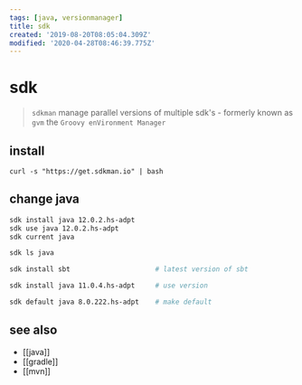 ```yaml
---
tags: [java, versionmanager]
title: sdk
created: '2019-08-20T08:05:04.309Z'
modified: '2020-04-28T08:46:39.775Z'
---
```


# sdk

> `sdkman` manage parallel versions of multiple sdk's - formerly known as `gvm` the `Groovy enVironment Manager`

## install
`curl -s "https://get.sdkman.io" | bash`

## change java
```sh
sdk install java 12.0.2.hs-adpt
sdk use java 12.0.2.hs-adpt
sdk current java

sdk ls java

sdk install sbt                     # latest version of sbt

sdk install java 11.0.4.hs-adpt     # use version

sdk default java 8.0.222.hs-adpt    # make default
```

## see also
- [[java]]
- [[gradle]]
- [[mvn]]
